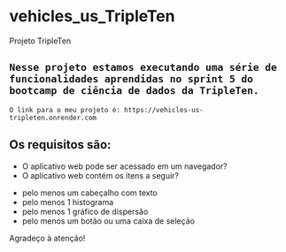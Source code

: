 # vehicles_us_TripleTen
Projeto TripleTen

`Nesse projeto estamos executando uma série de funcionalidades aprendidas no sprint 5 do bootcamp de ciência de dados da TripleTen.`
-------------
`O link para o meu projeto é: https://vehicles-us-tripleten.onrender.com`

## Os requisitos são:
- O aplicativo web pode ser acessado em um navegador?
- O aplicativo web contém os itens a seguir?
  
* pelo menos um cabeçalho com texto
* pelo menos 1 histograma
* pelo menos 1 gráfico de dispersão
* pelo menos um botão ou uma caixa de seleção

Agradeço à atenção!
